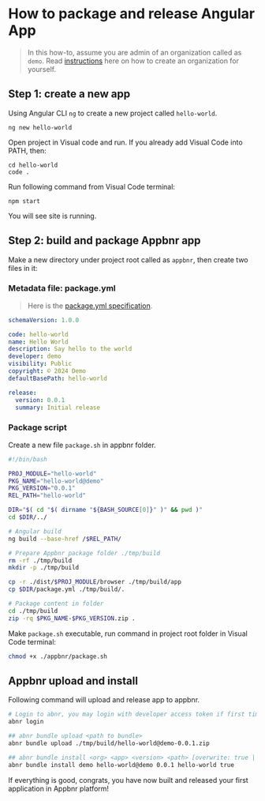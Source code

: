 # How to package and release Angular App

> In this how-to, assume you are admin of an organization called as `demo`.
> Read [instructions](how-to-create-an-organization.md) here on how to create an organization for yourself.

## Step 1: create a new app
Using Angular CLI `ng` to create a new project called `hello-world`.

```
ng new hello-world
```

Open project in Visual code and run. If you already add Visual Code into PATH, then:
```
cd hello-world
code .
```

Run following command from Visual Code terminal:
```
npm start
```

You will see site is running.

## Step 2: build and package Appbnr app

Make a new directory under project root called as `appbnr`, then create two files in it:

### Metadata file: package.yml
> Here is the [package.yml specification](../specs/bundle-metadata-spec.md).

```yml
schemaVersion: 1.0.0

code: hello-world
name: Hello World
description: Say hello to the world
developer: demo
visibility: Public
copyright: © 2024 Demo
defaultBasePath: hello-world

release:
  version: 0.0.1
  summary: Initial release

```

### Package script
Create a new file `package.sh` in appbnr folder.

```bash
#!/bin/bash

PROJ_MODULE="hello-world"
PKG_NAME="hello-world@demo"
PKG_VERSION="0.0.1"
REL_PATH="hello-world"

DIR="$( cd "$( dirname "${BASH_SOURCE[0]}" )" && pwd )"
cd $DIR/../

# Angular build
ng build --base-href /$REL_PATH/

# Prepare Appbnr package folder ./tmp/build
rm -rf ./tmp/build
mkdir -p ./tmp/build

cp -r ./dist/$PROJ_MODULE/browser ./tmp/build/app
cp $DIR/package.yml ./tmp/build/.

# Package content in folder
cd ./tmp/build
zip -rq $PKG_NAME-$PKG_VERSION.zip .

```

Make `package.sh` executable, run command in project root folder in Visual Code terminal:

```bash
chmod +x ./appbnr/package.sh
```

## Appbnr upload and install

Following command will upload and release app to appbnr.

```bash
# Login to abnr, you may login with developer access token if first time.
abnr login 

## abnr bundle upload <path to bundle>
abnr bundle upload ./tmp/build/hello-world@demo-0.0.1.zip

## abnr bundle install <org> <app> <version> <path> [overwrite: true | false]
abnr bundle install demo hello-world@demo 0.0.1 hello-world true
```

If everything is good, congrats, you have now built and released your first application in Appbnr platform!
